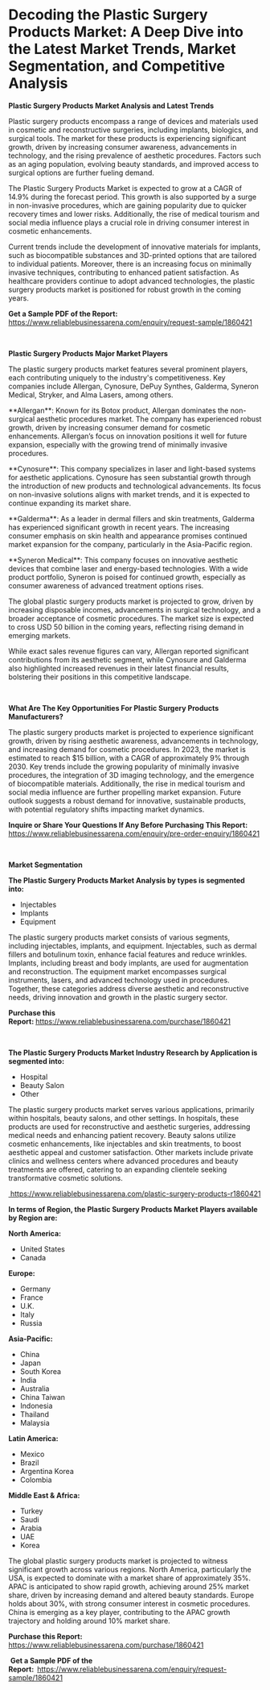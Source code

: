 <p><h1>Decoding the Plastic Surgery Products Market: A Deep Dive into the Latest Market Trends, Market Segmentation, and Competitive Analysis</h1></p><p><strong>Plastic Surgery Products Market Analysis and Latest Trends</strong></p>
<p><p>Plastic surgery products encompass a range of devices and materials used in cosmetic and reconstructive surgeries, including implants, biologics, and surgical tools. The market for these products is experiencing significant growth, driven by increasing consumer awareness, advancements in technology, and the rising prevalence of aesthetic procedures. Factors such as an aging population, evolving beauty standards, and improved access to surgical options are further fueling demand.</p><p>The Plastic Surgery Products Market is expected to grow at a CAGR of 14.9% during the forecast period. This growth is also supported by a surge in non-invasive procedures, which are gaining popularity due to quicker recovery times and lower risks. Additionally, the rise of medical tourism and social media influence plays a crucial role in driving consumer interest in cosmetic enhancements.</p><p>Current trends include the development of innovative materials for implants, such as biocompatible substances and 3D-printed options that are tailored to individual patients. Moreover, there is an increasing focus on minimally invasive techniques, contributing to enhanced patient satisfaction. As healthcare providers continue to adopt advanced technologies, the plastic surgery products market is positioned for robust growth in the coming years.</p></p>
<p><strong>Get a Sample PDF of the Report:&nbsp;</strong> <a href="https://www.reliablebusinessarena.com/enquiry/request-sample/1860421?utm_campaign=2988&utm_medium=2&utm_source=Github&utm_content=ia&utm_term=13042025&utm_id=plastic-surgery-products">https://www.reliablebusinessarena.com/enquiry/request-sample/1860421</a></p>
<p>&nbsp;</p>
<p><strong>Plastic Surgery Products Major Market Players</strong></p>
<p><p>The plastic surgery products market features several prominent players, each contributing uniquely to the industry's competitiveness. Key companies include Allergan, Cynosure, DePuy Synthes, Galderma, Syneron Medical, Stryker, and Alma Lasers, among others.</p><p>**Allergan**: Known for its Botox product, Allergan dominates the non-surgical aesthetic procedures market. The company has experienced robust growth, driven by increasing consumer demand for cosmetic enhancements. Allergan’s focus on innovation positions it well for future expansion, especially with the growing trend of minimally invasive procedures.</p><p>**Cynosure**: This company specializes in laser and light-based systems for aesthetic applications. Cynosure has seen substantial growth through the introduction of new products and technological advancements. Its focus on non-invasive solutions aligns with market trends, and it is expected to continue expanding its market share.</p><p>**Galderma**: As a leader in dermal fillers and skin treatments, Galderma has experienced significant growth in recent years. The increasing consumer emphasis on skin health and appearance promises continued market expansion for the company, particularly in the Asia-Pacific region.</p><p>**Syneron Medical**: This company focuses on innovative aesthetic devices that combine laser and energy-based technologies. With a wide product portfolio, Syneron is poised for continued growth, especially as consumer awareness of advanced treatment options rises.</p><p>The global plastic surgery products market is projected to grow, driven by increasing disposable incomes, advancements in surgical technology, and a broader acceptance of cosmetic procedures. The market size is expected to cross USD 50 billion in the coming years, reflecting rising demand in emerging markets.</p><p>While exact sales revenue figures can vary, Allergan reported significant contributions from its aesthetic segment, while Cynosure and Galderma also highlighted increased revenues in their latest financial results, bolstering their positions in this competitive landscape.</p></p>
<p>&nbsp;</p>
<p><strong>What Are The Key Opportunities For Plastic Surgery Products Manufacturers?</strong></p>
<p><p>The plastic surgery products market is projected to experience significant growth, driven by rising aesthetic awareness, advancements in technology, and increasing demand for cosmetic procedures. In 2023, the market is estimated to reach $15 billion, with a CAGR of approximately 9% through 2030. Key trends include the growing popularity of minimally invasive procedures, the integration of 3D imaging technology, and the emergence of biocompatible materials. Additionally, the rise in medical tourism and social media influence are further propelling market expansion. Future outlook suggests a robust demand for innovative, sustainable products, with potential regulatory shifts impacting market dynamics.</p></p>
<p><strong>Inquire or Share Your Questions If Any Before Purchasing This Report:</strong> <a href="https://www.reliablebusinessarena.com/enquiry/pre-order-enquiry/1860421?utm_campaign=2988&utm_medium=2&utm_source=Github&utm_content=ia&utm_term=13042025&utm_id=plastic-surgery-products">https://www.reliablebusinessarena.com/enquiry/pre-order-enquiry/1860421</a></p>
<p>&nbsp;</p>
<p><strong>Market Segmentation</strong></p>
<p><strong>The Plastic Surgery Products Market Analysis by types is segmented into:</strong></p>
<p><ul><li>Injectables</li><li>Implants</li><li>Equipment</li></ul></p>
<p><p>The plastic surgery products market consists of various segments, including injectables, implants, and equipment. Injectables, such as dermal fillers and botulinum toxin, enhance facial features and reduce wrinkles. Implants, including breast and body implants, are used for augmentation and reconstruction. The equipment market encompasses surgical instruments, lasers, and advanced technology used in procedures. Together, these categories address diverse aesthetic and reconstructive needs, driving innovation and growth in the plastic surgery sector.</p></p>
<p><strong>Purchase this Report:&nbsp;</strong><a href="https://www.reliablebusinessarena.com/purchase/1860421?utm_campaign=2988&utm_medium=2&utm_source=Github&utm_content=ia&utm_term=13042025&utm_id=plastic-surgery-products">https://www.reliablebusinessarena.com/purchase/1860421</a></p>
<p>&nbsp;</p>
<p><strong>The Plastic Surgery Products Market Industry Research by Application is segmented into:</strong></p>
<p><ul><li>Hospital</li><li>Beauty Salon</li><li>Other</li></ul></p>
<p><p>The plastic surgery products market serves various applications, primarily within hospitals, beauty salons, and other settings. In hospitals, these products are used for reconstructive and aesthetic surgeries, addressing medical needs and enhancing patient recovery. Beauty salons utilize cosmetic enhancements, like injectables and skin treatments, to boost aesthetic appeal and customer satisfaction. Other markets include private clinics and wellness centers where advanced procedures and beauty treatments are offered, catering to an expanding clientele seeking transformative cosmetic solutions.</p></p>
<p><a href="https://www.reliablebusinessarena.com/plastic-surgery-products-r1860421?utm_campaign=2988&utm_medium=2&utm_source=Github&utm_content=ia&utm_term=13042025&utm_id=plastic-surgery-products">&nbsp;https://www.reliablebusinessarena.com/plastic-surgery-products-r1860421</a></p>
<p><strong>In terms of Region, the Plastic Surgery Products Market Players available by Region are:</strong></p>
<p>
    <p> <strong> North America: </strong>
        <ul>
            <li>United States</li>
            <li>Canada</li>
        </ul>
        </p> 
    <p> <strong> Europe: </strong>
        <ul>
            <li>Germany</li>
            <li>France</li>
            <li>U.K.</li>
            <li>Italy</li>
            <li>Russia</li>
        </ul>
        </p> 
    <p> <strong> Asia-Pacific: </strong>
        <ul>
            <li>China</li>
            <li>Japan</li>
            <li>South Korea</li>
            <li>India</li>
            <li>Australia</li>
            <li>China Taiwan</li>
            <li>Indonesia</li>
            <li>Thailand</li>
            <li>Malaysia</li>
        </ul>
        </p> 
    <p> <strong> Latin America: </strong>
        <ul>
            <li>Mexico</li>
            <li>Brazil</li>
            <li>Argentina Korea</li>
            <li>Colombia</li>
        </ul>
        </p> 
    <p> <strong> Middle East & Africa: </strong>
        <ul>
            <li>Turkey</li>
            <li>Saudi</li>
            <li>Arabia</li>
            <li>UAE</li>
            <li>Korea</li>
        </ul>
    </p>
    </p>
<p><p>The global plastic surgery products market is projected to witness significant growth across various regions. North America, particularly the USA, is expected to dominate with a market share of approximately 35%. APAC is anticipated to show rapid growth, achieving around 25% market share, driven by increasing demand and altered beauty standards. Europe holds about 30%, with strong consumer interest in cosmetic procedures. China is emerging as a key player, contributing to the APAC growth trajectory and holding around 10% market share.</p></p>
<p><strong>Purchase this Report: </strong><a href="https://www.reliablebusinessarena.com/purchase/1860421?utm_campaign=2988&utm_medium=2&utm_source=Github&utm_content=ia&utm_term=13042025&utm_id=plastic-surgery-products">https://www.reliablebusinessarena.com/purchase/1860421</a></p>
<p>&nbsp;<strong>Get a Sample PDF of the Report:&nbsp;&nbsp;</strong><a href="https://www.reliablebusinessarena.com/enquiry/request-sample/1860421?utm_campaign=2988&utm_medium=2&utm_source=Github&utm_content=ia&utm_term=13042025&utm_id=plastic-surgery-products">https://www.reliablebusinessarena.com/enquiry/request-sample/1860421</a></p>
<p><strong></strong></p>
<p><p></p><p></p><p></p></p>